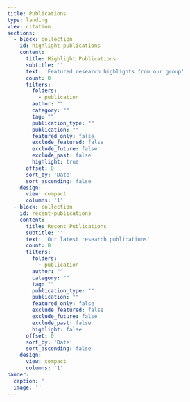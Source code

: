 ```yaml
---
title: Publications
type: landing
view: citation
sections:
  - block: collection
    id: highlight-publications
    content:
      title: Highlight Publications
      subtitle: ''
      text: 'Featured research highlights from our group'
      count: 0
      filters:
        folders:
          - publication
        author: ""
        category: ""
        tag: ""
        publication_type: ""
        publication: ""
        featured_only: false
        exclude_featured: false
        exclude_future: false
        exclude_past: false
        highlight: true
      offset: 0
      sort_by: 'Date'
      sort_ascending: false
    design:
      view: compact
      columns: '1'
  - block: collection
    id: recent-publications
    content:
      title: Recent Publications
      subtitle: ''
      text: 'Our latest research publications'
      count: 0
      filters:
        folders:
          - publication
        author: ""
        category: ""
        tag: ""
        publication_type: ""
        publication: ""
        featured_only: false
        exclude_featured: false
        exclude_future: false
        exclude_past: false
        highlight: false
      offset: 0
      sort_by: 'Date'
      sort_ascending: false
    design:
      view: compact
      columns: '1'
banner:
  caption: ''
  image: ''
---
```


